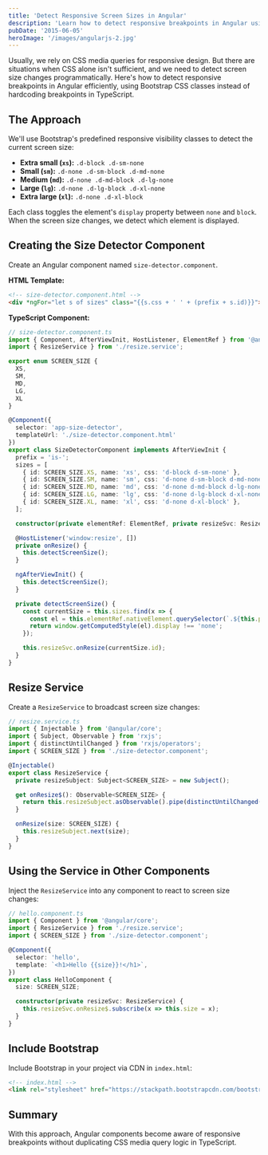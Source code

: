 ```yaml
---
title: 'Detect Responsive Screen Sizes in Angular'
description: 'Learn how to detect responsive breakpoints in Angular using Bootstrap classes without maintaining breakpoint sizes in your TypeScript code.'
pubDate: '2015-06-05'
heroImage: '/images/angularjs-2.jpg'
---
```


Usually, we rely on CSS media queries for responsive design. But there are situations when CSS alone isn't sufficient, and we need to detect screen size changes programmatically. Here's how to detect responsive breakpoints in Angular efficiently, using Bootstrap CSS classes instead of hardcoding breakpoints in TypeScript.

## The Approach

We'll use Bootstrap's predefined responsive visibility classes to detect the current screen size:

- **Extra small (`xs`):** `.d-block .d-sm-none`
- **Small (`sm`):** `.d-none .d-sm-block .d-md-none`
- **Medium (`md`):** `.d-none .d-md-block .d-lg-none`
- **Large (`lg`):** `.d-none .d-lg-block .d-xl-none`
- **Extra large (`xl`):** `.d-none .d-xl-block`

Each class toggles the element's `display` property between `none` and `block`. When the screen size changes, we detect which element is displayed.

## Creating the Size Detector Component

Create an Angular component named `size-detector.component`.

**HTML Template:**

```html
<!-- size-detector.component.html -->
<div *ngFor="let s of sizes" class="{{s.css + ' ' + (prefix + s.id)}}">{{s.name}}</div>
```

**TypeScript Component:**

```typescript
// size-detector.component.ts
import { Component, AfterViewInit, HostListener, ElementRef } from '@angular/core';
import { ResizeService } from './resize.service';

export enum SCREEN_SIZE {
  XS,
  SM,
  MD,
  LG,
  XL
}

@Component({
  selector: 'app-size-detector',
  templateUrl: './size-detector.component.html'
})
export class SizeDetectorComponent implements AfterViewInit {
  prefix = 'is-';
  sizes = [
    { id: SCREEN_SIZE.XS, name: 'xs', css: 'd-block d-sm-none' },
    { id: SCREEN_SIZE.SM, name: 'sm', css: 'd-none d-sm-block d-md-none' },
    { id: SCREEN_SIZE.MD, name: 'md', css: 'd-none d-md-block d-lg-none' },
    { id: SCREEN_SIZE.LG, name: 'lg', css: 'd-none d-lg-block d-xl-none' },
    { id: SCREEN_SIZE.XL, name: 'xl', css: 'd-none d-xl-block' },
  ];

  constructor(private elementRef: ElementRef, private resizeSvc: ResizeService) {}

  @HostListener('window:resize', [])
  private onResize() {
    this.detectScreenSize();
  }

  ngAfterViewInit() {
    this.detectScreenSize();
  }

  private detectScreenSize() {
    const currentSize = this.sizes.find(x => {
      const el = this.elementRef.nativeElement.querySelector(`.${this.prefix}${x.id}`);
      return window.getComputedStyle(el).display !== 'none';
    });

    this.resizeSvc.onResize(currentSize.id);
  }
}
```

## Resize Service

Create a `ResizeService` to broadcast screen size changes:

```typescript
// resize.service.ts
import { Injectable } from '@angular/core';
import { Subject, Observable } from 'rxjs';
import { distinctUntilChanged } from 'rxjs/operators';
import { SCREEN_SIZE } from './size-detector.component';

@Injectable()
export class ResizeService {
  private resizeSubject: Subject<SCREEN_SIZE> = new Subject();

  get onResize$(): Observable<SCREEN_SIZE> {
    return this.resizeSubject.asObservable().pipe(distinctUntilChanged());
  }

  onResize(size: SCREEN_SIZE) {
    this.resizeSubject.next(size);
  }
}
```

## Using the Service in Other Components

Inject the `ResizeService` into any component to react to screen size changes:

```typescript
// hello.component.ts
import { Component } from '@angular/core';
import { ResizeService } from './resize.service';
import { SCREEN_SIZE } from './size-detector.component';

@Component({
  selector: 'hello',
  template: `<h1>Hello {{size}}!</h1>`,
})
export class HelloComponent {
  size: SCREEN_SIZE;

  constructor(private resizeSvc: ResizeService) {
    this.resizeSvc.onResize$.subscribe(x => this.size = x);
  }
}
```

## Include Bootstrap

Include Bootstrap in your project via CDN in `index.html`:

```html
<!-- index.html -->
<link rel="stylesheet" href="https://stackpath.bootstrapcdn.com/bootstrap/4.3.1/css/bootstrap.min.css">
```

## Summary

With this approach, Angular components become aware of responsive breakpoints without duplicating CSS media query logic in TypeScript.
